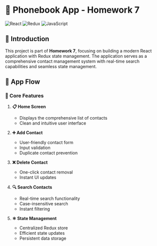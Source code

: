 # 📱 Phonebook App - Homework 7

![React](https://img.shields.io/badge/React-18.2.0-blue) ![Redux](https://img.shields.io/badge/Redux-latest-purple) ![JavaScript](https://img.shields.io/badge/JavaScript-ES6-yellow)

## 📝 Introduction

This project is part of **Homework 7**, focusing on building a modern React application with Redux state management. The application serves as a comprehensive contact management system with real-time search capabilities and seamless state management.

## 🔄 App Flow

### 📱 Core Features

1. **📋 Home Screen**

   - Displays the comprehensive list of contacts
   - Clean and intuitive user interface

2. **➕ Add Contact**

   - User-friendly contact form
   - Input validation
   - Duplicate contact prevention

3. **❌ Delete Contact**

   - One-click contact removal
   - Instant UI updates

4. **🔍 Search Contacts**

   - Real-time search functionality
   - Case-insensitive search
   - Instant filtering

5. **⚛️ State Management**
   - Centralized Redux store
   - Efficient state updates
   - Persistent data storage
